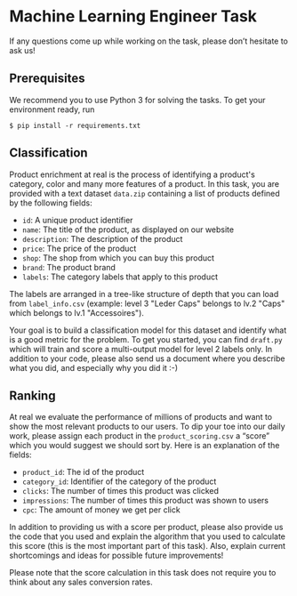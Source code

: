 # Machine Learning Engineer Task
If any questions come up while working on the task, please don’t hesitate to ask us!

## Prerequisites

We recommend you to use Python 3 for solving the tasks. To get your environment ready, run
```
$ pip install -r requirements.txt
```
## Classification

Product enrichment at real is the process of identifying a product's category, color and many more features of a product. In this task, you are provided with a text dataset `data.zip` containing a list of products defined by the following fields:
* `id`: A unique product identifier
* `name`: The title of the product, as displayed on our website
* `description`: The description of the product
* `price`: The price of the product
* `shop`: The shop from which you can buy this product
* `brand`: The product brand
* `labels`: The category labels that apply to this product

The labels are arranged in a tree-like structure of depth that you can load from `label_info.csv` (example: level 3 "Leder Caps" belongs to lv.2 "Caps" which belongs to lv.1 "Accessoires").

Your goal is to build a classification model for this dataset and identify what is a good metric for the problem. To get you started, you can find `draft.py` which will train and score a multi-output model for level 2 labels only.
In addition to your code, please also send us a document where you describe what you did, and especially why you did it :-)

## Ranking

At real we evaluate the performance of millions of products and want to show the most relevant products to our users. To dip your toe into our daily work, please assign each product in the `product_scoring.csv` a “score” which you would suggest we should sort by. Here is an explanation of the fields:
* `product_id`: The id of the product
* `category_id`: Identifier of the category of the product
* `clicks`: The number of times this product was clicked
* `impressions`: The number of times this product was shown to users
* `cpc`: The amount of money we get per click

In addition to providing us with a score per product, please also provide us the code that you used and explain the algorithm that you used to calculate this score (this is the most important part of this task). Also, explain current shortcomings and ideas for possible future improvements!

Please note that the score calculation in this task does not require you to think about any sales conversion rates.

